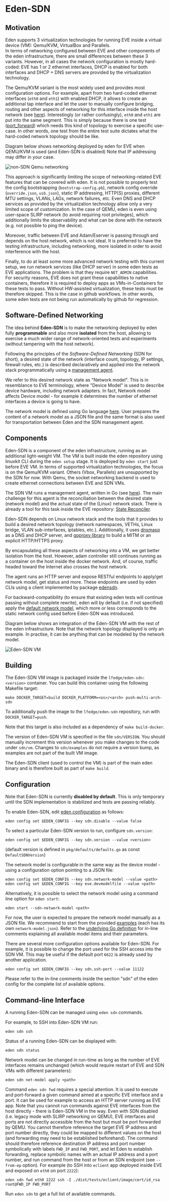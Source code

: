# Eden-SDN

## Motivation

Eden supports 3 virtualization technologies for running EVE inside a virtual device (VM): Qemu/KVM,
VirtualBox and Parallels.\
In terms of networking configured between EVE and other components of the eden infrastructure, there are
small differences between these 3 variants. However, in all cases the network configuration is mostly hard-coded:
EVE has 1 or 2 ethernet interfaces, DHCP is enabled for both interfaces and DHCP + DNS servers are provided
by the virtualization technology.

The Qemu/KVM variant is the most widely used and provides most configuration options. For example, apart
from two hard-coded ethernet interfaces (`eth0` and `eth1`) with enabled DHCP, it allows to create an
additional tap interface and let the user to manually configure bridging, routing and other aspects of
networking for this interface inside the host network (see [here](../docs/tap.md)). Interestingly
(or rather confusingly), `eth0` and `eth1` are put into the same segment. This is simply because there is
one test ([port_forward](../tests/eclient/testdata/port_forward.txt)) which needs this kind of topology to
exercise a specific use-case. In other words, one test from the entire test suite dictates what
the hard-coded network topology should be like.

Diagram below shows networking deployed by eden for EVE when QEMU/KVM is used (and Eden-SDN is disabled)
Note that IP addressing may differ in your case.

![non-SDN Qemu networking](./pics/eden-slirp-networking.png)

This approach is significantly limiting the scope of networking-related EVE features that can be covered
with eden. It is not possible to properly test the config bootstrapping (`bootstrap-config.pb`), network
config override (`override.json`, `usb.json`), static IP addressing, HTTP(S) proxies, different MTU
settings, VLANs, LAGs, network failures, etc. Even DNS and DHCP services as provided by the virtualization
technology allow only a very limited scope of customization. In the case of QEMU, eden is even using
user-space SLIRP network (to avoid requiring root privileges), which additionally limits the observability
and what can be done with the network (e.g. not possible to ping the device).

Moreover, traffic between EVE and Adam/Eserver is passing through and depends on the host network,
which is not ideal. It is preferred to have the testing infrastructure, including networking, more isolated
in order to avoid interference with the host.

Finally, to do at least some more advanced network testing with this current setup, we run network services
(like DHCP server) in some eden tests as EVE applications. The problem is that they require `NET_ADMIN`
capabilities. For security reasons, EVE does not grant these capabilities to native containers, therefore it
is required to deploy apps as VMs-in-Containers for these tests to pass. Without HW-assisted virtualization,
these tests must be therefore skipped. This is the case in github workflows. In other words, some eden tests
are not being run automatically by github for regression.

## Software-Defined Networking

The idea behind **Eden-SDN** is to make the networking deployed by eden fully **programmable** and also more
**isolated** from the host, allowing to exercise a much wider range of network-oriented tests and
experiments (without tampering with the host network).

Following the principles of the *Software-Defined Networking* (SDN for short), a desired state of the
network (interface count, topology, IP settings, firewall rules, etc.) is described declaratively and
applied into the network stack programmatically using a [management agent](./cmd/sdnagent).

We refer to this desired network state as "Network model". This is in resemblance to EVE terminology,
where "Device Model" is used to describe device hardware, including network adapters. In fact, Network
model affects Device model - for example it determines the number of ethernet interfaces a device
is going to have.

The network model is defined using Go language [here](./api/netModel.go). User prepares the content
of a network model as a JSON file and the same format is also used for transportation between
Eden and the SDN management agent.

## Components

Eden-SDN is a component of the eden infrastructure, running as an additional light-weight VM.
The VM is built inside the eden repository using linuxkit CLI during the `eden setup` stage.
It is deployed by `eden start` just before EVE VM. In terms of supported virtualization technologies,
the focus is on the Qemu/KVM variant. Others (Vbox, Parallels) are unsupported by the SDN for now.
With Qemu, the socket networking backend is used to create ethernet connections between EVE and SDN VMs.

The SDN VM runs a management agent, written in Go (see [here](./cmd/sdnagent)).
The main challenge for this agent is the reconciliation between the desired state (network model)
and the actual state of the (Linux) network stack. There is already a tool for this task inside
the EVE repository: [State Reconciler](https://github.com/lf-edge/eve/tree/master/libs/reconciler).

Eden-SDN depends on Linux network stack and the tools that it provides to build a desired network
topology (network namespaces, VETHs, Linux bridge, VLAN sub-interfaces, iptables, etc.). Additionally,
it uses [dnsmasq](https://thekelleys.org.uk/dnsmasq/doc.html) as a DNS and DHCP server,
and [goproxy library](https://github.com/elazarl/goproxy) to build a MITM or an explicit HTTP/HTTPS proxy.

By encapsulating all these aspects of networking into a VM, we get better isolation from the host.
However, adam controller still continues running as a container on the host inside the docker network.
And, of course, traffic headed toward the Internet also crosses the host network.

The agent runs an HTTP server and expose RESTful endpoints to apply/get network model, get status and more.
These endpoints are used by eden CLIs using a client implemented by package [edensdn](../pkg/edensdn).

For backward-compatibility (to ensure that existing eden tests will continue passing without
complete rewrite), eden will by default (i.e. if not specified) apply
the [default network model](../pkg/edensdn/netModel.go), which more or less corresponds to the static
network config used before Eden-SDN was introduced.

Diagram below shows an integration of the Eden-SDN VM with the rest of the eden infrastructure.
Note that the network topology displayed is only an example. In practise, it can be anything that
can be modeled by the network model.

![Eden-SDN VM](./pics/eden-sdn-vm.png)

## Building

The Eden-SDN VM image is packaged inside the `lfedge/eden-sdn:<version>` container.
You can build this container using the following Makefile target:

```shell
make DOCKER_TARGET=build DOCKER_PLATFORM=<os>/<arch> push-multi-arch-sdn
```

To additionally push the image to the `lfedge/eden-sdn` repository,
run with `DOCKER_TARGET=push`.

Note that this target is also included as a dependency of `make build-docker`.

The version of Eden-SDN VM is specified in the file `sdn/VERSION`.
You should manually increment this version whenever you make changes to the code
under `sdn/vm`. Changes to `sdn/examples` do not require a version bump,
as examples are not part of the built VM image.

The Eden-SDN client (used to control the VM) is part of the main eden binary
and is therefore built as part of `make build`.

## Configuration

Note that Eden-SDN is currently **disabled by default**.
This is only temporary until the SDN implementation is stabilized and tests are passing reliably.

To enable Eden-SDN, edit [eden configuration](../docs/config.md) as follows:

```shell
eden config set $EDEN_CONFIG --key sdn.disable --value false
```

To select a particular Eden-SDN version to run, configure `sdn.version`:

```shell
eden config set $EDEN_CONFIG --key sdn.version --value <version>
```

(default version is defined in `pkg/defaults/defaults.go` as const `DefaultSDNVersion`)

The network model is configurable in the same way as the device model - using a configuration option
pointing to a JSON file:

```shell
eden config set $EDEN_CONFIG --key sdn.network-model --value <path>
eden config set $EDEN_CONFIG --key eve.devmodelfile --value <path>
```

Alternatively, it is possible to select the network model using a command line option for `eden start`:

```shell
eden start --sdn-network-model <path>
```

For now, the user is expected to prepare the network model manually as a JSON file.
We recommend to start from the provided [examples](./examples) (each has its own `network-model.json`).
Refer to the [underlying Go definition](./api/netModel.go) for in-line comments explaining all available 
model items and their parameters.

There are several more configuration options available for Eden-SDN.
For example, it is possible to change the port used for the SSH access into the SDN VM.
This may be useful if the default port `6622` is already used by another application.

```shell
eden config set $EDEN_CONFIG --key sdn.ssh-port --value 11122
```

Please refer to the in-line comments inside the section "sdn" of the eden config for the complete list
of available options.

## Command-line Interface

A running Eden-SDN can be managed using `eden sdn` commands.

For example, to SSH into Eden-SDN VM run:

```shell
eden sdn ssh
```

Status of a running Eden-SDN can be displayed with:

```shell
eden sdn status
```

Network model can be changed in run-time as long as the number of EVE interfaces remains unchanged
(which would require restart of EVE and SDN VMs with different parameters):

```shell
eden sdn net-model apply <path>
```

Command `eden sdn fwd` requires a special attention. It is used to execute and port-forward
a given command aimed at a specific EVE interface and a port.
It can be used for example to access an HTTP server running as EVE app.
Note that you cannot run commands against EVE interfaces from the host directly - there is
Eden-SDN VM in the way. Even with SDN disabled (i.e. legacy mode with SLIRP networking on QEMU),
EVE interfaces and ports are not directly accessible from the host but must be port forwarded by QEMU.
You cannot therefore reference the target EVE IP address and port number directly, they could
be mapped to different values on the host (and forwarding may need to be established beforehand).
The command should therefore reference destination IP address and port number symbolically
with labels `FWD_IP` and `FWD_PORT`, and let Eden to establish forwarding, replace symbolic names
with an actual IP address and a port number, and run command from the host or from an SDN endpoint
(see `--from-ep` option).
For example (to SSH into `eclient` app deployed inside EVE and exposed on `eth0` on port `2222`):

```shell
eden sdn fwd eth0 2222 ssh -I ./dist/tests/eclient/image/cert/id_rsa root@FWD_IP FWD_PORT
```

Run `eden sdn` to get a full list of available commands.
